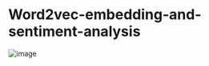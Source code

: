 # Word2vec-embedding-and-sentiment-analysis

![image](https://github.com/hanfei1986/Embedding-with-Word2Vec/assets/59255164/2f20cbff-a151-44b1-8e10-115553d3c0f9)
